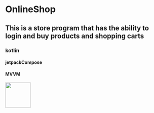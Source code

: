 # OnlineShop
## This is a store program that has the ability to login and buy products and shopping carts
### kotlin
#### jetpackCompose
#### MVVM

<img src="https://github.com/Reezaa97/OnlineShop/assets/142265400/0b60766f-f640-441b-a95d-8e32728bded2" width="80">

